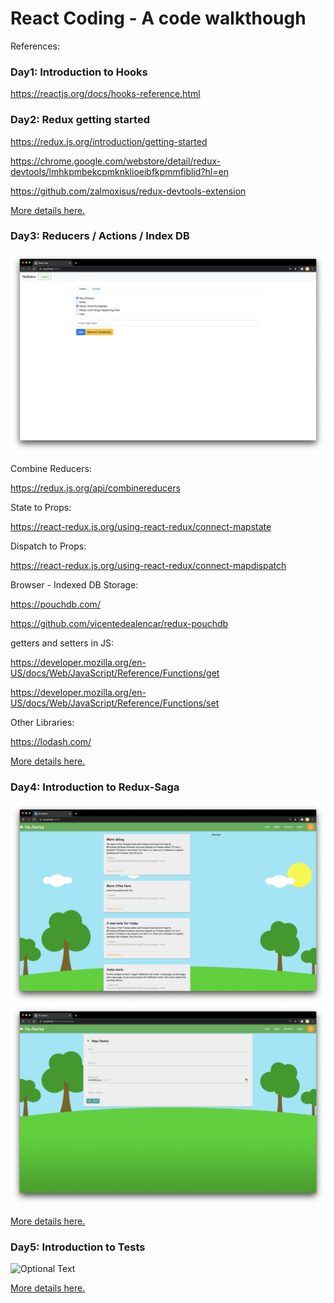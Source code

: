 # React Coding - A code walkthough

References:

### Day1: Introduction to Hooks

https://reactjs.org/docs/hooks-reference.html

### Day2: Redux getting started

https://redux.js.org/introduction/getting-started

https://chrome.google.com/webstore/detail/redux-devtools/lmhkpmbekcpmknklioeibfkpmmfibljd?hl=en

https://github.com/zalmoxisus/redux-devtools-extension

[More details here.](day2-redux-basics)

### Day3: Reducers / Actions / Index DB

![Optional Text](day3-reducers-props-actions/public/screenshot.png)

Combine Reducers:

https://redux.js.org/api/combinereducers

State to Props:

https://react-redux.js.org/using-react-redux/connect-mapstate

Dispatch to Props:

https://react-redux.js.org/using-react-redux/connect-mapdispatch

Browser - Indexed DB Storage:

https://pouchdb.com/

https://github.com/vicentedealencar/redux-pouchdb

getters and setters in JS:

https://developer.mozilla.org/en-US/docs/Web/JavaScript/Reference/Functions/get

https://developer.mozilla.org/en-US/docs/Web/JavaScript/Reference/Functions/set

Other Libraries:

https://lodash.com/

[More details here.](day3-reducers-props-actions)


### Day4: Introduction to Redux-Saga

![Optional Text](day4-saga-sample-app-nu-notes/public/screenshot1.png)
![Optional Text](day4-saga-sample-app-nu-notes/public/screenshot2.png)

[More details here.](day4-saga-sample-app-nu-notes)

### Day5: Introduction to Tests 

![Optional Text](day5-tests-app-gallery/public/screenshot.png)

[More details here.](day5-tests-app-gallery)